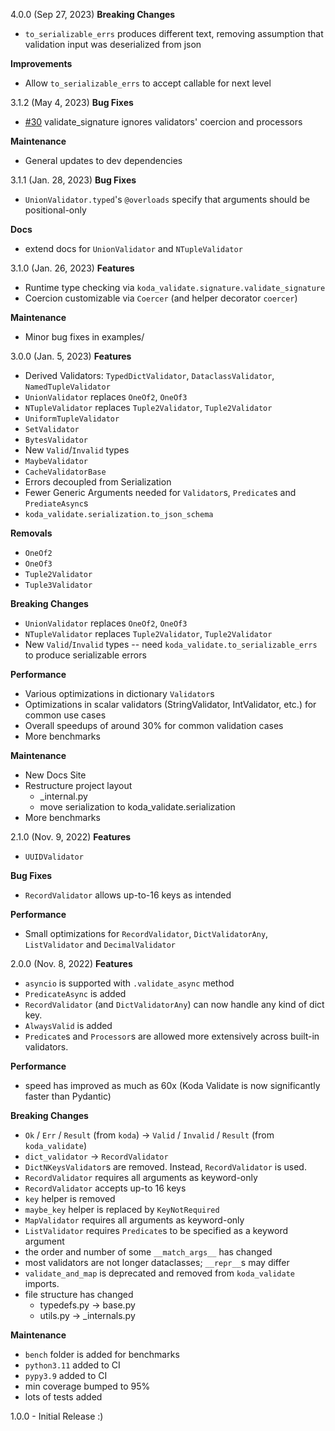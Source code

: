 4.0.0 (Sep 27, 2023)
**Breaking Changes**
- `to_serializable_errs` produces different text, removing assumption that validation input was deserialized from json

**Improvements**
- Allow `to_serializable_errs` to accept callable for next level

3.1.2 (May 4, 2023)
**Bug Fixes**
- [#30](https://github.com/keithasaurus/koda-validate/issues/30) validate_signature ignores validators' coercion and processors

**Maintenance**
- General updates to dev dependencies

3.1.1 (Jan. 28, 2023)
**Bug Fixes**
- `UnionValidator.typed`'s `@overloads` specify that arguments should be positional-only

**Docs**
- extend docs for `UnionValidator` and `NTupleValidator`

3.1.0 (Jan. 26, 2023)
**Features**
- Runtime type checking via `koda_validate.signature.validate_signature`
- Coercion customizable via `Coercer` (and helper decorator `coercer`)

**Maintenance**
- Minor bug fixes in examples/

3.0.0 (Jan. 5, 2023)
**Features**
- Derived Validators: `TypedDictValidator`, `DataclassValidator`, `NamedTupleValidator`
- `UnionValidator` replaces `OneOf2`, `OneOf3`
- `NTupleValidator` replaces `Tuple2Validator`, `Tuple2Validator`
- `UniformTupleValidator`
- `SetValidator`
- `BytesValidator`
- New `Valid`/`Invalid` types
- `MaybeValidator`
- `CacheValidatorBase`
- Errors decoupled from Serialization
- Fewer Generic Arguments needed for `Validator`s, `Predicate`s and `PrediateAsync`s
- `koda_validate.serialization.to_json_schema`

**Removals**
- `OneOf2`
- `OneOf3`
- `Tuple2Validator`
- `Tuple3Validator`

**Breaking Changes**
- `UnionValidator` replaces `OneOf2`, `OneOf3`
- `NTupleValidator` replaces `Tuple2Validator`, `Tuple2Validator` 
- New `Valid`/`Invalid` types -- need `koda_validate.to_serializable_errs` to produce serializable errors

**Performance**
- Various optimizations in dictionary `Validator`s
- Optimizations in scalar validators (StringValidator, IntValidator, etc.) for common use cases
- Overall speedups of around 30% for common validation cases
- More benchmarks

**Maintenance**
- New Docs Site
- Restructure project layout
  - _internal.py
  - move serialization to koda_validate.serialization
- More benchmarks

2.1.0 (Nov. 9, 2022)
**Features**
- `UUIDValidator`

**Bug Fixes**
- `RecordValidator` allows up-to-16 keys as intended

**Performance**
- Small optimizations for `RecordValidator`, `DictValidatorAny`, `ListValidator` and `DecimalValidator`

2.0.0 (Nov. 8, 2022)
**Features**
- `asyncio` is supported with `.validate_async` method
- `PredicateAsync` is added
- `RecordValidator` (and `DictValidatorAny`) can now handle any kind of dict key.
- `AlwaysValid` is added
- `Predicate`s and `Processor`s are allowed more extensively across built-in validators.


**Performance**
- speed has improved as much as 60x (Koda Validate is now significantly faster than Pydantic)

**Breaking Changes**
- `Ok` / `Err` / `Result` (from `koda`) -> `Valid` / `Invalid` / `Result` (from `koda_validate`) 
- `dict_validator` -> `RecordValidator`
- `DictNKeysValidator`s are removed. Instead, `RecordValidator` is used.
- `RecordValidator` requires all arguments as keyword-only
- `RecordValidator` accepts up-to 16 keys
- `key` helper is removed
- `maybe_key` helper is replaced by `KeyNotRequired`
- `MapValidator` requires all arguments as keyword-only
- `ListValidator` requires `Predicate`s to be specified as a keyword argument
- the order and number of some `__match_args__` has changed
- most validators are not longer dataclasses; `__repr__`s may differ
- `validate_and_map` is deprecated and removed from `koda_validate` imports.
- file structure has changed
  - typedefs.py -> base.py
  - utils.py -> _internals.py

**Maintenance**
- `bench` folder is added for benchmarks
- `python3.11` added to CI
- `pypy3.9` added to CI
- min coverage bumped to 95%
- lots of tests added

1.0.0 - Initial Release
:)